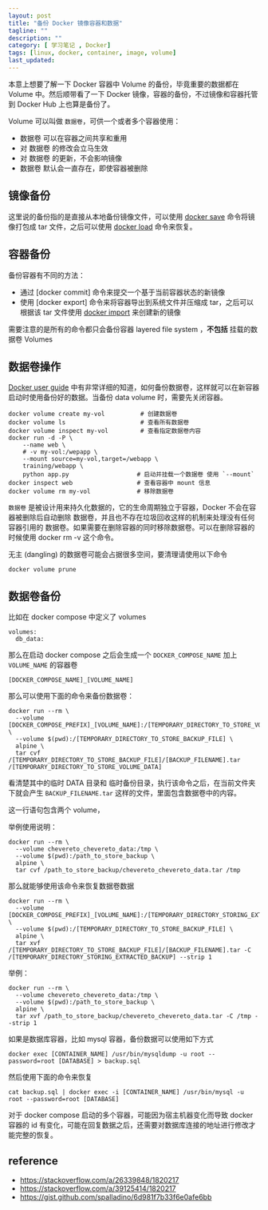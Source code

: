 ```yaml
---
layout: post
title: "备份 Docker 镜像容器和数据"
tagline: ""
description: ""
category: [ 学习笔记 , Docker]
tags: [linux, docker, container, image, volume]
last_updated:
---
```


本意上想要了解一下 Docker 容器中 Volume 的备份，毕竟重要的数据都在 Volume 中。然后顺带看了一下 Docker 镜像，容器的备份，不过镜像和容器托管到 Docker Hub 上也算是备份了。

Volume 可以叫做 `数据卷`，可供一个或者多个容器使用：

- 数据卷 可以在容器之间共享和重用
- 对 数据卷 的修改会立马生效
- 对 数据卷 的更新，不会影响镜像
- 数据卷 默认会一直存在，即使容器被删除

## 镜像备份
这里说的备份指的是直接从本地备份镜像文件，可以使用 [docker save](https://docs.docker.com/engine/reference/commandline/save) 命令将镜像打包成 tar 文件，之后可以使用 [docker load](https://docs.docker.com/engine/reference/commandline/load/) 命令来恢复。

## 容器备份
备份容器有不同的方法：

- 通过 [docker commit] 命令来提交一个基于当前容器状态的新镜像
- 使用 [docker export] 命令来将容器导出到系统文件并压缩成 tar，之后可以根据该 tar 文件使用 [docker import](https://docs.docker.com/engine/reference/commandline/import/) 来创建新的镜像

需要注意的是所有的命令都只会备份容器 layered file system ，**不包括** 挂载的数据卷 Volumes

## 数据卷操作

[Docker user guide](https://docs.docker.com/engine/tutorials/dockervolumes/#backup-restore-or-migrate-data-volumes) 中有非常详细的知道，如何备份数据卷，这样就可以在新容器启动时使用备份好的数据。当备份 data volume 时，需要先关闭容器。

    docker volume create my-vol          # 创建数据卷
    docker volume ls                     # 查看所有数据卷
    docker volume inspect my-vol         # 查看指定数据卷内容
    docker run -d -P \
        --name web \
        # -v my-vol:/wepapp \
        --mount source=my-vol,target=/webapp \
        training/webapp \
        python app.py                   # 启动并挂载一个数据卷 使用 `--mount`
    docker inspect web                  # 查看容器中 mount 信息
    docker volume rm my-vol             # 移除数据卷

`数据卷` 是被设计用来持久化数据的，它的生命周期独立于容器，Docker 不会在容器被删除后自动删除 数据卷，并且也不存在垃圾回收这样的机制来处理没有任何容器引用的 数据卷。如果需要在删除容器的同时移除数据卷。可以在删除容器的时候使用 docker rm -v 这个命令。

无主 (dangling) 的数据卷可能会占据很多空间，要清理请使用以下命令

    docker volume prune

## 数据卷备份
比如在 docker compose 中定义了 volumes

    volumes:
      db_data:

那么在启动 docker compose 之后会生成一个 `DOCKER_COMPOSE_NAME` 加上 `VOLUME_NAME` 的容器卷

    [DOCKER_COMPOSE_NAME]_[VOLUME_NAME]

那么可以使用下面的命令来备份数据卷：

    docker run --rm \
      --volume [DOCKER_COMPOSE_PREFIX]_[VOLUME_NAME]:/[TEMPORARY_DIRECTORY_TO_STORE_VOLUME_DATA] \
      --volume $(pwd):/[TEMPORARY_DIRECTORY_TO_STORE_BACKUP_FILE] \
      alpine \
      tar cvf /[TEMPORARY_DIRECTORY_TO_STORE_BACKUP_FILE]/[BACKUP_FILENAME].tar /[TEMPORARY_DIRECTORY_TO_STORE_VOLUME_DATA]

看清楚其中的临时 DATA 目录和 临时备份目录，执行该命令之后，在当前文件夹下就会产生 `BACKUP_FILENAME.tar` 这样的文件，里面包含数据卷中的内容。

这一行语句包含两个 volume，

举例使用说明：

	docker run --rm \
	  --volume chevereto_chevereto_data:/tmp \
	  --volume $(pwd):/path_to_store_backup \
	  alpine \
	  tar cvf /path_to_store_backup/chevereto_chevereto_data.tar /tmp

那么就能够使用该命令来恢复数据卷数据

    docker run --rm \
      --volume [DOCKER_COMPOSE_PREFIX]_[VOLUME_NAME]:/[TEMPORARY_DIRECTORY_STORING_EXTRACTED_BACKUP] \
      --volume $(pwd):/[TEMPORARY_DIRECTORY_TO_STORE_BACKUP_FILE] \
      alpine \
      tar xvf /[TEMPORARY_DIRECTORY_TO_STORE_BACKUP_FILE]/[BACKUP_FILENAME].tar -C /[TEMPORARY_DIRECTORY_STORING_EXTRACTED_BACKUP] --strip 1

举例：

	docker run --rm \
	  --volume chevereto_chevereto_data:/tmp \
	  --volume $(pwd):/path_to_store_backup \
	  alpine \
	  tar xvf /path_to_store_backup/chevereto_chevereto_data.tar -C /tmp --strip 1

如果是数据库容器，比如 mysql 容器，备份数据可以使用如下方式

    docker exec [CONTAINER_NAME] /usr/bin/mysqldump -u root --password=root [DATABASE] > backup.sql

然后使用下面的命令来恢复

    cat backup.sql | docker exec -i [CONTAINER_NAME] /usr/bin/mysql -u root --password=root [DATABASE]

对于 docker compose 启动的多个容器，可能因为宿主机器变化而导致 docker 容器的 id 有变化，可能在回复数据之后，还需要对数据库连接的地址进行修改才能完整的恢复。

## reference

- <https://stackoverflow.com/a/26339848/1820217>
- <https://stackoverflow.com/a/39125414/1820217>
- <https://gist.github.com/spalladino/6d981f7b33f6e0afe6bb>

